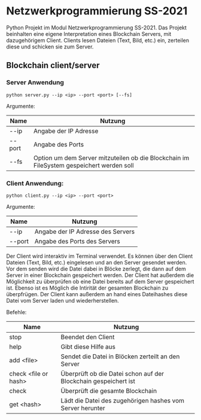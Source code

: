 # Netzwerkprogrammierung SS-2021
Python Projekt im Modul Netzwerkprogrammierung SS-2021. Das Projekt beinhalten eine eigene 
Interpretation eines Blockchain Servers, mit dazugehörigem Client. Clients lesen Dateien 
(Text, Bild, etc.) ein, zerteilen diese und schicken sie zum Server.

## Blockchain client/server

### Server Anwendung
```
python server.py --ip <ip> --port <port> [--fs]
```
Argumente:

| Name  | Nutzung |
|---	|---	|
| --ip | Angabe der IP Adresse |
| --port | Angabe des Ports| 
| --fs | Option um dem Server mitzuteilen ob die Blockchain im FileSystem gespeichert werden soll| 

### Client Anwendung:
```
python client.py --ip <ip> --port <port>
```
Argumente:

| Name  | Nutzung |
|---	|---	|
| --ip | Angabe der IP Adresse des Servers |
| --port | Angabe des Ports des Servers | 

Der Client wird interaktiv im Terminal verwendet. Es können über den Client Dateien (Text, Bild, etc.)
eingelesen und an den Server gesendet werden. Vor dem senden wird die Datei dabei in Blöcke 
zerlegt, die dann auf dem Server in einer Blockchain gespeichert werden. Der Client hat außerdem die
Möglichkeit zu überprüfen ob eine Datei bereits auf dem Server gespeichert ist. Ebenso ist es Möglich 
die Intirität der gesamten Blockchain zu überpfrügen. Der Client kann außerdem an hand eines Dateihashes
diese Datei vom Server laden und wiederherstellen.

Befehle:

| Name  | Nutzung |
|---	|---	|
| stop | Beendet den Client |
| help | Gibt diese Hilfe aus |
| add \<file> | Sendet die Datei in Blöcken zerteilt an den Server |
| check \<file or hash> | Überprüft ob die Datei schon auf der Blockchain gespeichert ist | 
| check | Überprüft die gesamte Blockchain |
| get \<hash> | Lädt die Datei des zugehörigen hashes vom Server herunter |